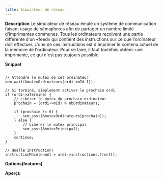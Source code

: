```yaml
---
title: Simulateur de réseau
---
```


**Description**
Le simulateur de réseau émule un système de communication faisant usage de sémaphores afin de partager un nombre limité d'imprimantes communes. Tous les ordinateurs reçoivent une partie différente d'un «feed» qui contient des instructions sur ce que l'ordinateur doit effectuer. L'une de ces instructions est d'imprimer le contenu actuel de la mémoire de l'ordinateur. Pour se faire, il faut toutefois obtenir une imprimante, ce qui n'est pas toujours possible.

**Snippet**
<pre><code class="language-cpp line-numbers">
// Attendre le mutex de cet ordinateur
sem_wait(&mutexOrdinateurs[ordi-&gt;mId-1]);

// Si terminé, simplement activer le prochain ordi
if (ordi-&gt;aTermine) {
   	// Libérer le mutex du prochain ordinateur
    prochain = (ordi-&gt;mId) % nbOrdinateurs;

    if (prochain != 0) {
        sem_post(&mutexOrdinateurs[prochain]);
    } else {
        // Libérer le mutex principal
        sem_post(&mutexPrincipal);
    }
    continue;
}

// Quelle instruction?
instructionMaintenant = ordi-&gt;instructions.front();
</code></pre>

**Options(features)**

**Aperçu**
